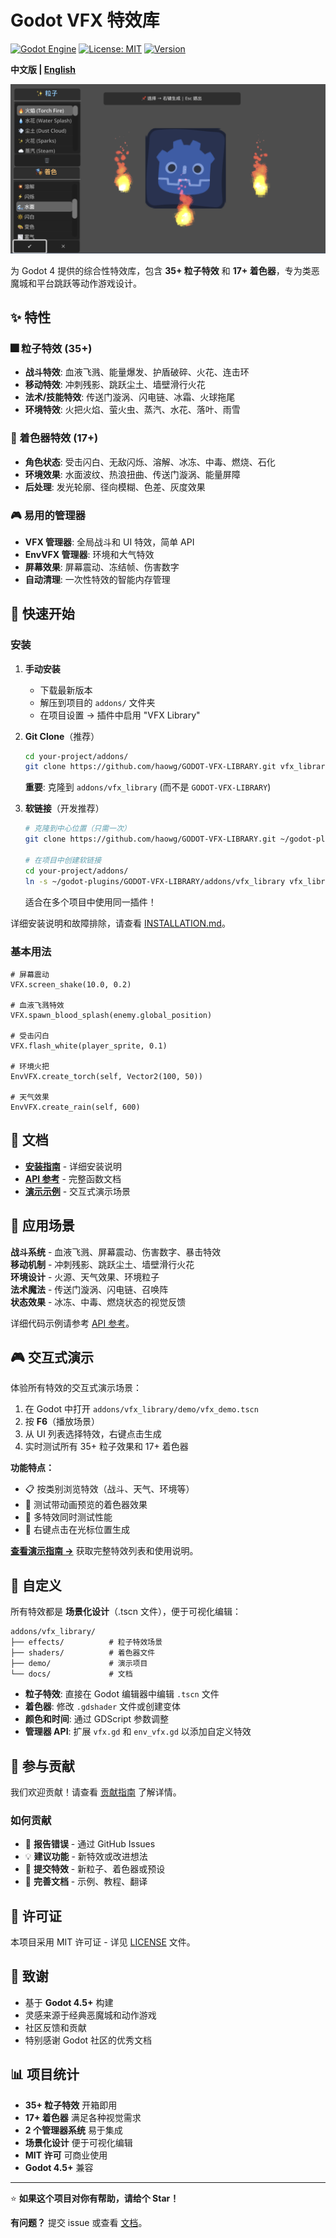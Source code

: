 # Godot VFX 特效库

[![Godot Engine](https://img.shields.io/badge/Godot-4.5+-blue.svg)](https://godotengine.org)
[![License: MIT](https://img.shields.io/badge/License-MIT-yellow.svg)](https://opensource.org/licenses/MIT)
[![Version](https://img.shields.io/badge/version-1.0.0-green.svg)](https://github.com/yourusername/godot-vfx-library/releases)

**中文版 | [English](README.md)**

![VFX 特效库预览](preview.png)

为 Godot 4 提供的综合性特效库，包含 **35+ 粒子特效** 和 **17+ 着色器**，专为类恶魔城和平台跳跃等动作游戏设计。

## ✨ 特性

### 🎆 粒子特效 (35+)

- **战斗特效**: 血液飞溅、能量爆发、护盾破碎、火花、连击环
- **移动特效**: 冲刺残影、跳跃尘土、墙壁滑行火花
- **法术/技能特效**: 传送门漩涡、闪电链、冰霜、火球拖尾
- **环境特效**: 火把火焰、萤火虫、蒸汽、水花、落叶、雨雪

### 🎨 着色器特效 (17+)

- **角色状态**: 受击闪白、无敌闪烁、溶解、冰冻、中毒、燃烧、石化
- **环境效果**: 水面波纹、热浪扭曲、传送门漩涡、能量屏障
- **后处理**: 发光轮廓、径向模糊、色差、灰度效果

### 🎮 易用的管理器

- **VFX 管理器**: 全局战斗和 UI 特效，简单 API
- **EnvVFX 管理器**: 环境和大气特效
- **屏幕效果**: 屏幕震动、冻结帧、伤害数字
- **自动清理**: 一次性特效的智能内存管理

## 🚀 快速开始

### 安装

1. **手动安装**
   - 下载最新版本
   - 解压到项目的 `addons/` 文件夹
   - 在项目设置 → 插件中启用 "VFX Library"

2. **Git Clone**（推荐）
   ```bash
   cd your-project/addons/
   git clone https://github.com/haowg/GODOT-VFX-LIBRARY.git vfx_library
   ```
   **重要**: 克隆到 `addons/vfx_library` (而不是 `GODOT-VFX-LIBRARY`)

3. **软链接**（开发推荐）
   ```bash
   # 克隆到中心位置（只需一次）
   git clone https://github.com/haowg/GODOT-VFX-LIBRARY.git ~/godot-plugins/GODOT-VFX-LIBRARY
   
   # 在项目中创建软链接
   cd your-project/addons/
   ln -s ~/godot-plugins/GODOT-VFX-LIBRARY/addons/vfx_library vfx_library
   ```
   适合在多个项目中使用同一插件！

详细安装说明和故障排除，请查看 [INSTALLATION.md](INSTALLATION.md)。

### 基本用法

```gdscript
# 屏幕震动
VFX.screen_shake(10.0, 0.2)

# 血液飞溅特效
VFX.spawn_blood_splash(enemy.global_position)

# 受击闪白
VFX.flash_white(player_sprite, 0.1)

# 环境火把
EnvVFX.create_torch(self, Vector2(100, 50))

# 天气效果
EnvVFX.create_rain(self, 600)
```

## 📖 文档

- **[安装指南](INSTALLATION.md)** - 详细安装说明
- **[API 参考](API_REFERENCE.md)** - 完整函数文档
- **[演示示例](addons/vfx_library/demo/)** - 交互式演示场景

## 🎯 应用场景

**战斗系统** - 血液飞溅、屏幕震动、伤害数字、暴击特效  
**移动机制** - 冲刺残影、跳跃尘土、墙壁滑行火花  
**环境设计** - 火源、天气效果、环境粒子  
**法术魔法** - 传送门漩涡、闪电链、召唤阵  
**状态效果** - 冰冻、中毒、燃烧状态的视觉反馈

详细代码示例请参考 [API 参考](API_REFERENCE.md)。

## 🎮 交互式演示

体验所有特效的交互式演示场景：

1. 在 Godot 中打开 `addons/vfx_library/demo/vfx_demo.tscn`
2. 按 **F6**（播放场景）
3. 从 UI 列表选择特效，右键点击生成
4. 实时测试所有 35+ 粒子效果和 17+ 着色器

**功能特点：**
- 📋 按类别浏览特效（战斗、天气、环境等）
- 🎨 测试带动画预览的着色器效果
- 🧪 多特效同时测试性能
- 🎯 右键点击在光标位置生成

**[查看演示指南 →](addons/vfx_library/demo/README.md)** 获取完整特效列表和使用说明。

## 🎨 自定义

所有特效都是 **场景化设计**（.tscn 文件），便于可视化编辑：

```
addons/vfx_library/
├── effects/          # 粒子特效场景
├── shaders/          # 着色器文件
├── demo/             # 演示项目
└── docs/             # 文档
```

- **粒子特效**: 直接在 Godot 编辑器中编辑 `.tscn` 文件
- **着色器**: 修改 `.gdshader` 文件或创建变体
- **颜色和时间**: 通过 GDScript 参数调整
- **管理器 API**: 扩展 `vfx.gd` 和 `env_vfx.gd` 以添加自定义特效

## 🤝 参与贡献

我们欢迎贡献！请查看 [贡献指南](CONTRIBUTING.md) 了解详情。

### 如何贡献

- 🐛 **报告错误** - 通过 GitHub Issues
- 💡 **建议功能** - 新特效或改进想法
- 🎨 **提交特效** - 新粒子、着色器或预设
- 📖 **完善文档** - 示例、教程、翻译

## 📝 许可证

本项目采用 MIT 许可证 - 详见 [LICENSE](LICENSE) 文件。

## 🙏 致谢

- 基于 **Godot 4.5+** 构建
- 灵感来源于经典恶魔城和动作游戏
- 社区反馈和贡献
- 特别感谢 Godot 社区的优秀文档

## 📊 项目统计

- **35+ 粒子特效** 开箱即用
- **17+ 着色器** 满足各种视觉需求
- **2 个管理器系统** 易于集成
- **场景化设计** 便于可视化编辑
- **MIT 许可** 可商业使用
- **Godot 4.5+** 兼容

---

⭐ **如果这个项目对你有帮助，请给个 Star！**

**有问题？** 提交 issue 或查看 [文档](API_REFERENCE.md)。